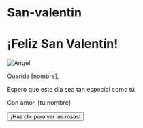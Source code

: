 # San-valentin
<!DOCTYPE html>
<html>
<head>
  <title>Carta de San Valentín</title>
  <link rel="stylesheet" href="estilos.css">
</head>
<body>
  <div class="contenedor">
    <h1>¡Feliz San Valentín!</h1>
    <img src="angel.png" alt="Ángel" class="angel">
    <p>Querida [nombre],</p>
    <p>Espero que este día sea tan especial como tú.</p>
    <p>Con amor, [tu nombre]</p>
    <button class="boton-rosas">¡Haz clic para ver las rosas!</button>
  </div>
  <div class="rosas" style="display: none;">
    <img src="rosa1.png" alt="Rosa 1" class="rosa">
    <img src="rosa2.png" alt="Rosa 2" class="rosa">
    <img src="rosa3.png" alt="Rosa 3" class="rosa">
  </div>
  <script src="script.js"></script>
</body>
</html>
